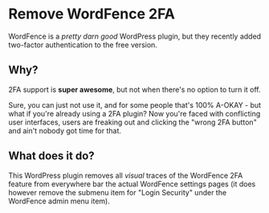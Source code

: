 # Remove WordFence 2FA
WordFence is a *pretty darn good* WordPress plugin, but they recently added two-factor authentication to the free version.

## Why?
2FA support is **super awesome**, but not when there's no option to turn it off.

Sure, you can just not use it, and for some people that's 100% A-OKAY - but what if you're already using a 2FA plugin? Now you're faced with conflicting user interfaces, users are freaking out and clicking the "wrong 2FA button" and ain't nobody got time for that.

## What does it do?
This WordPress plugin removes all *visual* traces of the WordFence 2FA feature from everywhere bar the actual WordFence settings pages (it does however remove the submenu item for "Login Security" under the WordFence admin menu item).
